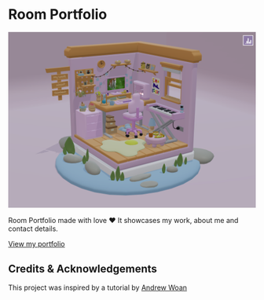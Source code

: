 # Room Portfolio

![Portfolio picture](public/images/PortfolioPic.png)

Room Portfolio made with love ❤️
It showcases my work, about me and contact details.

[View my portfolio](https://room-portfolio-topaz.vercel.app/)

## Credits & Acknowledgements

This project was inspired by a tutorial by [Andrew Woan](https://www.youtube.com/watch?v=AB6sulUMRGE)
